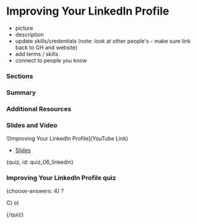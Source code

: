 # Improving Your LinkedIn Profile

- picture
- description
- update skills/credentials
(note: look at other people's - make sure link back to GH and website)
- add terms / skills
- connect to people you know


### Sections

### Summary

### Additional Resources



### Slides and Video

![Improving Your LinkedIn Profile](YouTube Link)

* [Slides](https://docs.google.com/presentation/d/1_W66RAFguebMCK2UC44lwrdPmlBmzLMBcorknC-kLsM/edit?usp=sharing)


{quiz, id: quiz_06_linkedin}

### Improving Your LinkedIn Profile quiz

{choose-answers: 4}
? 

C) 
o)

{/quiz}

